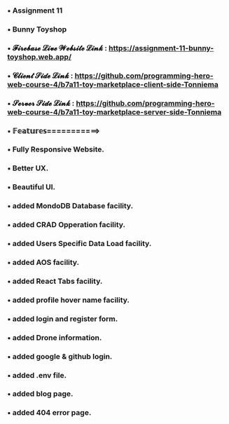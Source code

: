 ### • Assignment 11
### • Bunny Toyshop


### • 𝓕𝓲𝓻𝓮𝓫𝓪𝓼𝓮 𝓛𝓲𝓿𝓮 𝓦𝓮𝓫𝓼𝓲𝓽𝓮 𝓛𝓲𝓷𝓴 : https://assignment-11-bunny-toyshop.web.app/
### • 𝓒𝓵𝓲𝓮𝓷𝓽 𝓢𝓲𝓭𝓮 𝓛𝓲𝓷𝓴  : https://github.com/programming-hero-web-course-4/b7a11-toy-marketplace-client-side-Tonniema
### • 𝓢𝓮𝓻𝓿𝓮𝓻 𝓢𝓲𝓭𝓮 𝓛𝓲𝓷𝓴 : https://github.com/programming-hero-web-course-4/b7a11-toy-marketplace-server-side-Tonniema


### • 𝔽𝕖𝕒𝕥𝕦𝕣𝕖𝕤===========>
### • Fully Responsive Website.
### • Better UX.
### • Beautiful UI.
### • added MondoDB Database facility.
### • added CRAD Opperation facility.
### • added Users Specific Data Load facility.
### • added AOS facility.
### • added React Tabs facility.
### • added profile hover name facility.
### • added login and register form.
### • added Drone information.
### • added google & github login.
### • added .env file.
### • added blog page.
### • added 404 error page.